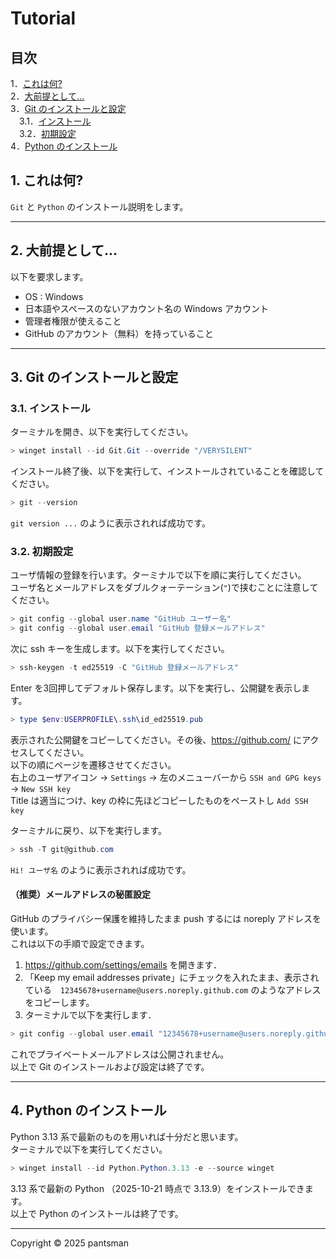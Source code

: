 # Tutorial

## 目次
1．[これは何?](#1-これは何)  
2．[大前提として…](#2-大前提として)  
3．[Git のインストールと設定](#3-git-のインストールと設定)  
 3.1．[インストール](#31-インストール)  
 3.2．[初期設定](#32-初期設定)  
4．[Python のインストール](#4-python-のインストール)  

## 1. これは何?
`Git` と `Python` のインストール説明をします。

---

## 2. 大前提として…
以下を要求します。
- OS : Windows
- 日本語やスペースのないアカウント名の Windows アカウント
- 管理者権限が使えること
- GitHub のアカウント（無料）を持っていること

---

## 3. Git のインストールと設定
### 3.1. インストール
ターミナルを開き、以下を実行してください。
```PowerShell
> winget install --id Git.Git --override "/VERYSILENT"
```

インストール終了後、以下を実行して、インストールされていることを確認してください。
```PowerShell
> git --version
```

`git version ...` のように表示されれば成功です。

### 3.2. 初期設定
ユーザ情報の登録を行います。ターミナルで以下を順に実行してください。  
ユーザ名とメールアドレスをダブルクォーテーション(`"`)で挟むことに注意してください。
```PowerShell
> git config --global user.name "GitHub ユーザー名"
> git config --global user.email "GitHub 登録メールアドレス"
```

次に ssh キーを生成します。以下を実行してください。
```PowerShell
> ssh-keygen -t ed25519 -C "GitHub 登録メールアドレス"
```
Enter を3回押してデフォルト保存します。以下を実行し、公開鍵を表示します。
```PowerShell
> type $env:USERPROFILE\.ssh\id_ed25519.pub
```
表示された公開鍵をコピーしてください。その後、<https://github.com/> にアクセスしてください。  
以下の順にページを遷移させてください。  
右上のユーザアイコン -> `Settings` -> 左のメニューバーから `SSH and GPG keys` -> `New SSH key`  
Title は適当につけ、key の枠に先ほどコピーしたものをペーストし `Add SSH key`

ターミナルに戻り、以下を実行します。
```PowerShell
> ssh -T git@github.com
```
`Hi! ユーザ名` のように表示されれば成功です。  

#### （推奨）メールアドレスの秘匿設定
GitHub のプライバシー保護を維持したまま push するには noreply アドレスを使います。  
これは以下の手順で設定できます。

1. <https://github.com/settings/emails> を開きます．
2. 「Keep my email addresses private」にチェックを入れたまま、表示されている `12345678+username@users.noreply.github.com` のようなアドレスをコピーします。
3. ターミナルで以下を実行します．
```PowerShell
> git config --global user.email "12345678+username@users.noreply.github.com"
```
これでプライベートメールアドレスは公開されません。  
以上で Git のインストールおよび設定は終了です。

---

## 4. Python のインストール
Python 3.13 系で最新のものを用いれば十分だと思います。  
ターミナルで以下を実行してください。
```PowerShell
> winget install --id Python.Python.3.13 -e --source winget
```
3.13 系で最新の Python （2025-10-21 時点で 3.13.9）をインストールできます。  
以上で Python のインストールは終了です。

---
Copyright © 2025 pantsman